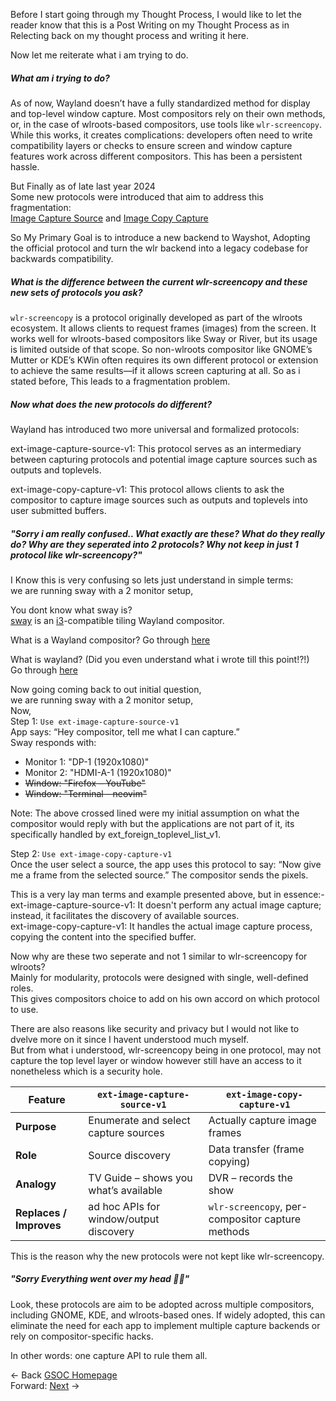 Before I start going through my Thought Process, 
I would like to let the reader know that this is a Post Writing on my Thought Process 
as in Relecting back on my thought process and writing it here.

Now let me reiterate what i am trying to do.

##### What am i trying to do?

As of now, Wayland doesn’t have a fully standardized method for display and top-level window capture. Most compositors rely on their own methods, or, in the case of wlroots-based compositors, use tools like `wlr-screencopy`. \
While this works, it creates complications: developers often need to write compatibility layers or checks to ensure screen and window capture features work across different compositors. This has been a persistent hassle.

But Finally as of late last year 2024 \
Some new protocols were introduced that aim to address this fragmentation: \
[Image Capture Source](https://wayland.app/protocols/ext-image-capture-source-v1) and
[Image Copy Capture](https://wayland.app/protocols/ext-image-copy-capture-v1)

So My Primary Goal is to introduce a new backend to Wayshot, Adopting the official protocol and turn the wlr backend into a legacy codebase for backwards compatibility.

##### What is the difference between the current wlr-screencopy and these new sets of protocols you ask?

`wlr-screencopy` is a protocol originally developed as part of the wlroots ecosystem. It allows clients to request frames (images) from the screen. It works well for wlroots-based compositors like Sway or River, but its usage is limited outside of that scope.
So non-wlroots compositor like GNOME’s Mutter or KDE’s KWin often requires its own different protocol or extension to achieve the same results—if it allows screen capturing at all.
So as i stated before, This leads to a fragmentation problem.

##### Now what does the new protocols do different?

Wayland has introduced two more universal and formalized protocols:

ext-image-capture-source-v1: This protocol serves as an intermediary between capturing protocols and potential image capture sources such as outputs and toplevels.

ext-image-copy-capture-v1: This protocol allows clients to ask the compositor to capture image sources such as outputs and toplevels into user submitted buffers.

##### "Sorry i am really confused.. What exactly are these? What do they really do? Why are they seperated into 2 protocols? Why not keep in just 1 protocol like wlr-screencopy?"

I Know this is very confusing so lets just understand in simple terms: \
we are running sway with a 2 monitor setup,

You dont know what sway is? \
[sway](https://github.com/swaywm/sway "sway") is an [i3](https://github.com/swaywm/sway "i3")-compatible tiling Wayland compositor.

What is a Wayland compositor?
Go through [here](../What_is_wayland_compositor.md)

What is wayland? (Did you even understand what i wrote till this point!?!)<br>
Go through [here](../What_is_linux.md)

Now going coming back to out initial question,<br>
we are running sway with a 2 monitor setup,<br>
Now,<br>
Step 1: `Use ext-image-capture-source-v1`<br>
App says: “Hey compositor, tell me what I can capture.”<br>
Sway responds with:<br>
- Monitor 1: "DP-1 (1920x1080)"<br>
- Monitor 2: "HDMI-A-1 (1920x1080)"<br>
- ~~Window: "Firefox – YouTube"~~<br>
- ~~Window: "Terminal – neovim"~~<br>

Note: The above crossed lined were my initial assumption on what the compositor would reply with but the applications are not part of it,
its specifically handled by ext_foreign_toplevel_list_v1.

Step 2: `Use ext-image-copy-capture-v1`<br>
Once the user select a source, the app uses this protocol to say: “Now give me a frame from the selected source.”
The compositor sends the pixels.

This is a very lay man terms and example presented above, but in essence:-<br>
ext-image-capture-source-v1:  It doesn't perform any actual image capture; instead, it facilitates the discovery of available sources.<br>
ext-image-copy-capture-v1: It handles the actual image capture process, copying the content into the specified buffer.

Now why are these two seperate and not 1 similar to wlr-screencopy for wlroots?<br>
Mainly for modularity, protocols were designed with single, well-defined roles.<br>
This gives compositors choice to add on his own accord on which protocol to use.

There are also reasons like security and privacy but I would not like to dvelve more on it since I havent understood much myself.<br>
But from what i understood, wlr-screencopy being in one protocol, may not capture the top level layer or window however still have an access to it nonetheless which is a security hole.


| Feature                  | `ext-image-capture-source-v1`         | `ext-image-copy-capture-v1`          |
|--------------------------|----------------------------------------|----------------------------------------|
| **Purpose**              | Enumerate and select capture sources   | Actually capture image frames          |
| **Role**                 | Source discovery                       | Data transfer (frame copying)          |
| **Analogy**              | TV Guide – shows you what’s available  | DVR – records the show                 |
| **Replaces / Improves**  | ad hoc APIs for window/output discovery | `wlr-screencopy`, per-compositor capture methods |

This is the reason why the new protocols were not kept like wlr-screencopy.

##### "Sorry Everything went over my head 😵‍💫"

Look, these protocols are aim to be adopted across multiple compositors, including GNOME, KDE, and wlroots-based ones. If widely adopted, this can eliminate the need for each app to implement multiple capture backends or rely on compositor-specific hacks.

In other words: one capture API to rule them all.

<- Back [GSOC Homepage](../GSoC.md)<br>
Forward: [Next](Thought_Process_2.md) ->